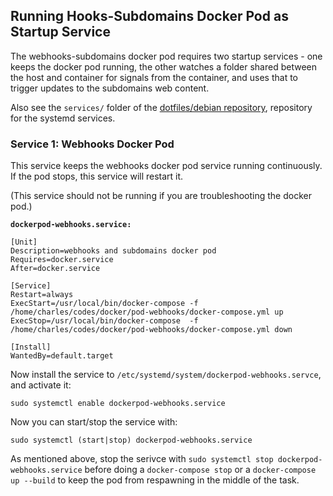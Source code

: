 ## Running Hooks-Subdomains Docker Pod as Startup Service

The webhooks-subdomains docker pod requires two startup
services - one keeps the docker pod running, the other
watches a folder shared between the host and container
for signals from the container, and uses that to trigger
updates to the subdomains web content.

Also see the `services/` folder of the
[dotfiles/debian repository](https://git.charlesreid1.com/dotfiles/debian),
repository for the systemd services.


### Service 1: Webhooks Docker Pod

This service keeps the webhooks docker pod service running
continuously. If the pod stops, this service will restart it.

(This service should not be running if you are troubleshooting
the docker pod.)

**`dockerpod-webhooks.service:`**

```
[Unit]
Description=webhooks and subdomains docker pod
Requires=docker.service
After=docker.service

[Service]
Restart=always
ExecStart=/usr/local/bin/docker-compose -f /home/charles/codes/docker/pod-webhooks/docker-compose.yml up
ExecStop=/usr/local/bin/docker-compose  -f /home/charles/codes/docker/pod-webhooks/docker-compose.yml down

[Install]
WantedBy=default.target
```

Now install the service to `/etc/systemd/system/dockerpod-webhooks.servce`,
and activate it:

```
sudo systemctl enable dockerpod-webhooks.service
```

Now you can start/stop the service with:

```
sudo systemctl (start|stop) dockerpod-webhooks.service
```

As mentioned above, stop the serivce with 
`sudo systemctl stop dockerpod-webhooks.service` before
doing a `docker-compose stop` or a `docker-compose up --build`
to keep the pod from respawning in the middle of the task.



